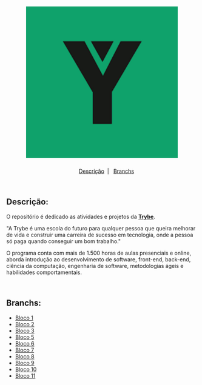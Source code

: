 <h1 align="center">
  <img alt="Imagem da Trybe" src="Imagens/trybe.png" width="400px">
</h1>

<ul align="center">
  <a href="#descrição">Descrição</a>&nbsp;&nbsp;|&nbsp;&nbsp;
  <a href="#branchs">Branchs</a>
</ul>

</br>
<h2 id="descrição">Descrição:</h2>

<p> 
O repositório é dedicado as atividades e projetos da <strong><a href="https://www.betrybe.com/">Trybe</a></strong>.
  
"A Trybe é uma escola do futuro para qualquer pessoa que queira melhorar de vida e construir uma carreira de sucesso em tecnologia, onde a pessoa só paga quando conseguir um bom trabalho."

O programa conta com mais de 1.500 horas de aulas presenciais e online, aborda introdução ao desenvolvimento de software, front-end, back-end, ciência da computação, engenharia de software, metodologias ágeis e habilidades comportamentais.
</p>

</br>
<h2 id="branchs">Branchs:</h2>
<ul>
  <li><a href="https://github.com/WendrickBarreto/Trybe/tree/Bloco1">Bloco 1</a></li>
  <li><a href="https://github.com/WendrickBarreto/Trybe/tree/Bloco2">Bloco 2</a></li>
  <li><a href="https://github.com/WendrickBarreto/Trybe/tree/Bloco3">Bloco 3</a></li>
  <li><a href="https://github.com/WendrickBarreto/Trybe/tree/Bloco5">Bloco 5</a></li>
  <li><a href="https://github.com/WendrickBarreto/Trybe/tree/Bloco6">Bloco 6</a></li>
  <li><a href="https://github.com/WendrickBarreto/Trybe/tree/Bloco7">Bloco 7</a></li>
  <li><a href="https://github.com/WendrickBarreto/Trybe/tree/Bloco8">Bloco 8</a></li>
  <li><a href="https://github.com/WendrickBarreto/Trybe/tree/Bloco9">Bloco 9</a></li>
  <li><a href="https://github.com/WendrickBarreto/Trybe/tree/Bloco9">Bloco 10</a></li>
  <li><a href="https://github.com/WendrickBarreto/Trybe/tree/Bloco9">Bloco 11</a></li>
</ul>
